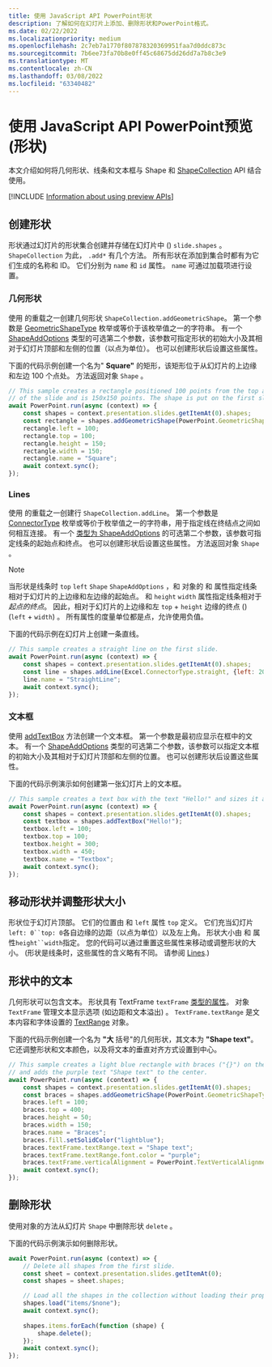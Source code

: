 ```yaml
---
title: 使用 JavaScript API PowerPoint形状
description: 了解如何在幻灯片上添加、删除形状和PowerPoint格式。
ms.date: 02/22/2022
ms.localizationpriority: medium
ms.openlocfilehash: 2c7eb7a1770f807878320369951faa7d0ddc873c
ms.sourcegitcommit: 7b6ee73fa70b8e0ff45c68675dd26dd7a7b8c3e9
ms.translationtype: MT
ms.contentlocale: zh-CN
ms.lasthandoff: 03/08/2022
ms.locfileid: "63340482"
---
```

# <a name="work-with-shapes-using-the-powerpoint-javascript-api-preview"></a>使用 JavaScript API PowerPoint预览 (形状) 

本文介绍如何将几何形状、线条和文本框与 Shape 和 [ShapeCollection](/javascript/api/powerpoint/powerpoint.shapecollection) API 结合使用[](/javascript/api/powerpoint/powerpoint.shape)。

[!INCLUDE [Information about using preview APIs](../includes/using-preview-apis-host.md)]

## <a name="create-shapes"></a>创建形状

形状通过幻灯片的形状集合创建并存储在幻灯片中 () `slide.shapes` 。 `ShapeCollection` 为此， `.add*` 有几个方法。 所有形状在添加到集合时都有为它们生成的名称和 ID。 它们分别为 `name` 和 `id` 属性。 `name` 可通过加载项进行设置。

### <a name="geometric-shapes"></a>几何形状

使用 的重载之一创建几何形状 `ShapeCollection.addGeometricShape`。 第一个参数是 [GeometricShapeType](/javascript/api/powerpoint/powerpoint.geometricshapetype) 枚举或等价于该枚举值之一的字符串。 有一个 [ShapeAddOptions](/javascript/api/powerpoint/powerpoint.shapeaddoptions) 类型的可选第二个参数，该参数可指定形状的初始大小及其相对于幻灯片顶部和左侧的位置（以点为单位）。 也可以创建形状后设置这些属性。

下面的代码示例创建一个名为" **Square"** 的矩形，该矩形位于从幻灯片的上边缘和左边 100 个点处。 方法返回对象 `Shape` 。

```js
// This sample creates a rectangle positioned 100 points from the top and left sides
// of the slide and is 150x150 points. The shape is put on the first slide.
await PowerPoint.run(async (context) => {
    const shapes = context.presentation.slides.getItemAt(0).shapes;
    const rectangle = shapes.addGeometricShape(PowerPoint.GeometricShapeType.rectangle);
    rectangle.left = 100;
    rectangle.top = 100;
    rectangle.height = 150;
    rectangle.width = 150;
    rectangle.name = "Square";
    await context.sync();
});
```

### <a name="lines"></a>Lines

使用 的重载之一创建行 `ShapeCollection.addLine`。 第一个参数是 [ConnectorType](/javascript/api/powerpoint/powerpoint.connectortype) 枚举或等价于枚举值之一的字符串，用于指定线在终结点之间如何相互连接。 有一个 [类型为 ShapeAddOptions](/javascript/api/powerpoint/powerpoint.shapeaddoptions) 的可选第二个参数，该参数可指定线条的起始点和终点。 也可以创建形状后设置这些属性。 方法返回对象 `Shape` 。

> [!NOTE]
> 当形状是线条时 `top` `left` `Shape` `ShapeAddOptions` ，和 对象的 和 属性指定线条相对于幻灯片的上边缘和左边缘的起始点。 和 `height` `width` 属性指定线条相对于 *起点的终点*。 因此，相对于幻灯片的上边缘和左 `top` + `height` 边缘的终点 ()  (`left` + `width`) 。 所有属性的度量单位都是点，允许使用负值。

下面的代码示例在幻灯片上创建一条直线。

```js
// This sample creates a straight line on the first slide.
await PowerPoint.run(async (context) => {
    const shapes = context.presentation.slides.getItemAt(0).shapes;
    const line = shapes.addLine(Excel.ConnectorType.straight, {left: 200, top: 50, height: 300, width: 150});
    line.name = "StraightLine";
    await context.sync();
});
```

### <a name="text-boxes"></a>文本框

使用 [addTextBox](/javascript/api/powerpoint/powerpoint.shapecollection#powerpoint-powerpoint-shapecollection-addtextbox-member(1)) 方法创建一个文本框。 第一个参数是最初应显示在框中的文本。 有一个 [ShapeAddOptions](/javascript/api/powerpoint/powerpoint.shapeaddoptions) 类型的可选第二个参数，该参数可以指定文本框的初始大小及其相对于幻灯片顶部和左侧的位置。 也可以创建形状后设置这些属性。

下面的代码示例演示如何创建第一张幻灯片上的文本框。

```js
// This sample creates a text box with the text "Hello!" and sizes it appropriately.
await PowerPoint.run(async (context) => {
    const shapes = context.presentation.slides.getItemAt(0).shapes;
    const textbox = shapes.addTextBox("Hello!");
    textbox.left = 100;
    textbox.top = 100;
    textbox.height = 300;
    textbox.width = 450;
    textbox.name = "Textbox";
    await context.sync();
});
```

## <a name="move-and-resize-shapes"></a>移动形状并调整形状大小

形状位于幻灯片顶部。 它们的位置由 和 `left` 属性 `top` 定义。 它们充当幻灯片`left: 0``top: 0`各自边缘的边距（以点为单位）以及左上角。 形状大小由 和 属性`height``width`指定。 您的代码可以通过重置这些属性来移动或调整形状的大小。  (形状是线条时，这些属性的含义略有不同。 请参阅 [Lines](#lines).) 

## <a name="text-in-shapes"></a>形状中的文本

几何形状可以包含文本。 形状具有 TextFrame `textFrame` [类型的属性](/javascript/api/powerpoint/powerpoint.textframe)。 对象 `TextFrame` 管理文本显示选项 (如边距和文本溢出) 。 `TextFrame.textRange` 是文本内容和字体设置的 [TextRange](/javascript/api/powerpoint/powerpoint.textrange) 对象。

下面的代码示例创建一个名为 **"大** 括号"的几何形状，其文本为 **"Shape text"**。 它还调整形状和文本颜色，以及将文本的垂直对齐方式设置到中心。

```js
// This sample creates a light blue rectangle with braces ("{}") on the left and right ends
// and adds the purple text "Shape text" to the center.
await PowerPoint.run(async (context) => {
    const shapes = context.presentation.slides.getItemAt(0).shapes;
    const braces = shapes.addGeometricShape(PowerPoint.GeometricShapeType.bracePair);
    braces.left = 100;
    braces.top = 400;
    braces.height = 50;
    braces.width = 150;
    braces.name = "Braces";
    braces.fill.setSolidColor("lightblue");
    braces.textFrame.textRange.text = "Shape text";
    braces.textFrame.textRange.font.color = "purple";
    braces.textFrame.verticalAlignment = PowerPoint.TextVerticalAlignment.middleCentered;
    await context.sync();
});
```

## <a name="delete-shapes"></a>删除形状

使用对象的方法从幻灯片 `Shape` 中删除形状 `delete` 。

下面的代码示例演示如何删除形状。

```js
await PowerPoint.run(async (context) => {
    // Delete all shapes from the first slide.
    const sheet = context.presentation.slides.getItemAt(0);
    const shapes = sheet.shapes;

    // Load all the shapes in the collection without loading their properties.
    shapes.load("items/$none");
    await context.sync();
        
    shapes.items.forEach(function (shape) {
        shape.delete();
    });
    await context.sync();
});
```
